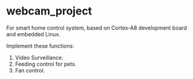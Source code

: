 webcam_project
==============

For smart home control system, based on Cortex-A8 development board and embedded Linux.

Implement these functions:

1. Video Surveillance.
2. Feeding control for pets.
3. Fan control.
